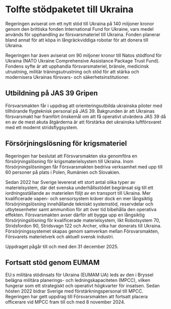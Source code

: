 # Tolfte stödpaketet till Ukraina

Regeringen aviserat om ett nytt stöd till Ukraina på 140 miljoner kronor genom den brittiska fonden International Fund for Ukraine, vars medel används för upphandling av försvarsmateriel till Ukraina. Fonden planerar bland annat för att köpa in långräckviddiga robotar för att donera till Ukraina.

Regeringen har även aviserat om 90 miljoner kronor till Natos stödfond för Ukraina (NATO Ukraine Comprehensive Assistance Package Trust Fund). Fondens syfte är att upphandla försvarsmateriel, bränsle, medicinsk utrustning, militär träningsutrustning och stöd för att stärka och modernisera Ukrainas försvars\- och säkerhetsinstitutioner.

## Utbildning på JAS 39 Gripen

Försvarsmakten får i uppdrag att orienteringsutbilda ukrainska piloter med tillhörande flygteknisk personal på JAS 39\. Bakgrunden är att Ukrainas försvarsmakt har framfört önskemål om att få operativt utvärdera JAS 39 då en av de mest akuta åtgärderna är att förstärka det ukrainska luftförsvaret med ett modernt stridsflygsystem.

## Försörjningslösning för krigsmateriel

Regeringen har beslutat att Försvarsmakten ska genomföra en försörjningslösning för krigsmaterielsystem till Ukraina. Inom försörjningslösningen får Försvarsmakten bedriva verksamhet med upp till 60 personer på plats i Polen, Rumänien och Slovakien.

Sedan 2022 har Sverige levererat ett stort antal olika typer av materielsystem, där det svenska underhållsstödet begränsat sig till ett iordningsställande av materielen följt av en transport till Ukraina. Mer kvalificerade vapen\- och sensorsystem kräver dock en mer långsiktig försörjningslösning innehållande tekniskt systemstöd, reservdelar och utbytesenheter samt ammunition för att över tid bibehålla den operativa effekten. Försvarsmakten avser därför att bygga upp en långsiktig försörjningslösning för kvalificerade materielsystem, likt Robotsystem 70, Stridsfordon 90, Stridsvagn 122 och Archer, vilka har donerats till Ukraina. Försörjningssystemet skapas genom samverkan mellan Försvarsmakten, Försvarets materielverk och aktuell svensk industri.

Uppdraget pågår till och med den 31 december 2025\.

## Fortsatt stöd genom EUMAM

EU:s militära stödinsats för Ukraina (EUMAM UA) leds av den i Bryssel belägna militära planerings\- och ledningskapaciteten (MPCC), vilken fungerar som ett strategiskt och operativt högkvarter för insatsen. Sedan hösten 2022 bidrar Sverige med förstärkningspersonal till MPCC. Regeringen har gett uppdrag till Försvarsmakten att fortsatt placera officerare vid MPCC fram till och med 8 november 2024\.
